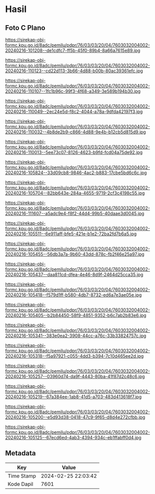 # Hasil

## Foto C Plano

https://sirekap-obj-formc.kpu.go.id/8adc/pemilu/pdpr/76/03/03/20/04/7603032004002-20240216-101208--de1cdfc7-ff5b-45f0-89b4-8a66a7615e89.jpg

https://sirekap-obj-formc.kpu.go.id/8adc/pemilu/pdpr/76/03/03/20/04/7603032004002-20240216-110123--cd22d113-3b66-4d88-b00b-80ac39361efc.jpg

https://sirekap-obj-formc.kpu.go.id/8adc/pemilu/pdpr/76/03/03/20/04/7603032004002-20240216-110107--1fc1b96c-99f3-4f68-a349-3e589b194b30.jpg

https://sirekap-obj-formc.kpu.go.id/8adc/pemilu/pdpr/76/03/03/20/04/7603032004002-20240216-110049--2ec24e5d-f8c2-4044-a78a-9dfda42197f3.jpg

https://sirekap-obj-formc.kpu.go.id/8adc/pemilu/pdpr/76/03/03/20/04/7603032004002-20240216-110032--4b8de2b9-c866-4d88-9e4b-b12cb5d815d9.jpg

https://sirekap-obj-formc.kpu.go.id/8adc/pemilu/pdpr/76/03/03/20/04/7603032004002-20240216-110013--5ee73c07-8126-4623-b9fd-fcd04a75de92.jpg

https://sirekap-obj-formc.kpu.go.id/8adc/pemilu/pdpr/76/03/03/20/04/7603032004002-20240216-105824--33d09cb8-9846-4ac2-b883-17cbe5bd6c6c.jpg

https://sirekap-obj-formc.kpu.go.id/8adc/pemilu/pdpr/76/03/03/20/04/7603032004002-20240216-105704--82bb643e-284a-4655-9719-2cf3c4198c55.jpg

https://sirekap-obj-formc.kpu.go.id/8adc/pemilu/pdpr/76/03/03/20/04/7603032004002-20240216-111607--a5adc9e4-f8f2-44d4-99b5-40daae3d0045.jpg

https://sirekap-obj-formc.kpu.go.id/8adc/pemilu/pdpr/76/03/03/20/04/7603032004002-20240216-105511--6e911aff-bfe5-421e-b1e2-72ba2fd7b6a5.jpg

https://sirekap-obj-formc.kpu.go.id/8adc/pemilu/pdpr/76/03/03/20/04/7603032004002-20240216-105455--56db3a7a-9b60-43dd-878c-fb2f46e25a97.jpg

https://sirekap-obj-formc.kpu.go.id/8adc/pemilu/pdpr/76/03/03/20/04/7603032004002-20240216-105437--daa811cd-dfea-4e46-8d9f-2464d25cca35.jpg

https://sirekap-obj-formc.kpu.go.id/8adc/pemilu/pdpr/76/03/03/20/04/7603032004002-20240216-105418--f579d1ff-b580-4db7-8732-ed6a7e3ae05e.jpg

https://sirekap-obj-formc.kpu.go.id/8adc/pemilu/pdpr/76/03/03/20/04/7603032004002-20240216-105405--b2b84450-58f9-4851-9352-b6c7ab2b83e6.jpg

https://sirekap-obj-formc.kpu.go.id/8adc/pemilu/pdpr/76/03/03/20/04/7603032004002-20240216-105341--383e0ea2-3908-44cc-a76c-33b33824757c.jpg

https://sirekap-obj-formc.kpu.go.id/8adc/pemilu/pdpr/76/03/03/20/04/7603032004002-20240216-105318--f5a97921-c055-4dd3-b394-7c10d465ee2d.jpg

https://sirekap-obj-formc.kpu.go.id/8adc/pemilu/pdpr/76/03/03/20/04/7603032004002-20240216-105257--03960d74-da9f-4443-80ba-41f87d2c48c6.jpg

https://sirekap-obj-formc.kpu.go.id/8adc/pemilu/pdpr/76/03/03/20/04/7603032004002-20240216-105219--67a384ee-1ab8-41d5-a703-483d413618f7.jpg

https://sirekap-obj-formc.kpu.go.id/8adc/pemilu/pdpr/76/03/03/20/04/7603032004002-20240216-105200--e5d93d38-0418-47c9-9f65-d8d4e272cfbb.jpg

https://sirekap-obj-formc.kpu.go.id/8adc/pemilu/pdpr/76/03/03/20/04/7603032004002-20240216-105125--67ecd6ed-4ab3-4394-934c-eb1ffabff0d4.jpg


## Metadata

| Key        | Value               |
| ---------- | ------------------- |
| Time Stamp | 2024-02-25 22:03:42 |
| Kode Dapil | 7601                |



